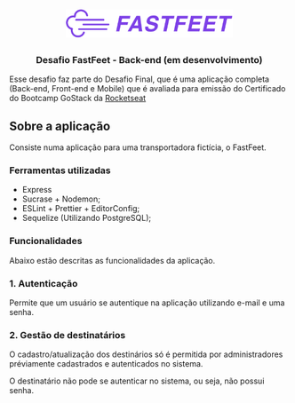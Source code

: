 <h1 align="center">
  <img alt="Fastfeet" title="Fastfeet" src="src/images/logo_fastfeet.png" width="300px" />
</h1>

<h3 align="center">
  Desafio FastFeet - Back-end (em desenvolvimento)
</h3>

Esse desafio faz parte do Desafio Final, que é uma aplicação completa (Back-end, Front-end e Mobile) que é avaliada para emissão do Certificado do Bootcamp GoStack da [Rocketseat](https://rocketseat.com.br)

## Sobre a aplicação

Consiste numa aplicação para uma transportadora fictícia, o FastFeet.

### **Ferramentas utilizadas**

- Express
- Sucrase + Nodemon;
- ESLint + Prettier + EditorConfig;
- Sequelize (Utilizando PostgreSQL);

### **Funcionalidades**

Abaixo estão descritas as funcionalidades da aplicação.

### **1. Autenticação**

Permite que um usuário se autentique na aplicação utilizando e-mail e uma senha.

### 2. Gestão de destinatários

O cadastro/atualização dos destinários só é permitida por administradores préviamente cadastrados e autenticados no sistema.

O destinatário não pode se autenticar no sistema, ou seja, não possui senha.
